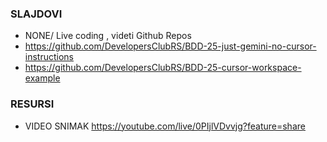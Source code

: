 ### SLAJDOVI 

- NONE/ Live coding , videti Github Repos
- https://github.com/DevelopersClubRS/BDD-25-just-gemini-no-cursor-instructions
- https://github.com/DevelopersClubRS/BDD-25-cursor-workspace-example 

### RESURSI
- VIDEO SNIMAK https://youtube.com/live/0PIjlVDvvjg?feature=share


